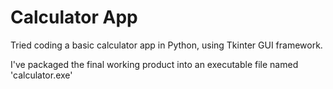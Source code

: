 # Calculator App

Tried coding a basic calculator app in Python, using Tkinter GUI framework.

I've packaged the final working product into an executable file named 'calculator.exe'
